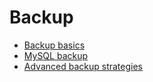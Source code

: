 # Backup

- [Backup basics](backup/backup-basics.md)
- [MySQL backup](backup/mysql-backup.md)
- [Advanced backup strategies](backup/advanced-backup-strategies.md)